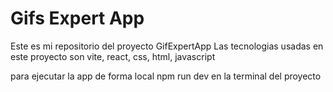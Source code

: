 # Gifs Expert App

Este es mi repositorio del proyecto GifExpertApp 
Las tecnologias usadas en este proyecto son vite, react, css, html, javascript

para ejecutar la app de forma local npm run dev en la terminal del proyecto

